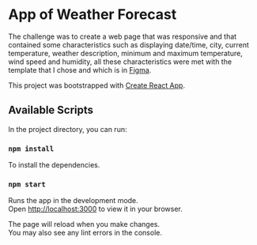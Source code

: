 # App of Weather Forecast

The challenge was to create a web page that was responsive and that contained some characteristics such as displaying date/time, city, current temperature, weather description, minimum and maximum temperature, wind speed and humidity, all these characteristics were met with the template that I chose and which is in [Figma](https://www.figma.com/file/AeKiQhPvUPD7R8Xwb99F2w/Untitled?node-id=501%3A106).

This project was bootstrapped with [Create React App](https://github.com/facebook/create-react-app).

## Available Scripts

In the project directory, you can run:

### `npm install`

To install the dependencies.

### `npm start`

Runs the app in the development mode.\
Open [http://localhost:3000](http://localhost:3000) to view it in your browser.

The page will reload when you make changes.\
You may also see any lint errors in the console.


